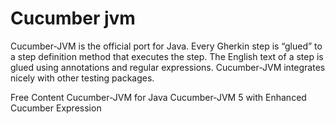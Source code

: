 # Cucumber jvm

Cucumber-JVM is the official port for Java. Every Gherkin step is “glued” to a step definition method that executes the step. The English text of a step is glued using annotations and regular expressions. Cucumber-JVM integrates nicely with other testing packages.

<ResourceGroupTitle>Free Content</ResourceGroupTitle>
<BadgeLink colorScheme='blue' badgeText='Official site' href='https://automationpanda.com/2017/10/24/cucumber-jvm-for-java/'>Cucumber-JVM for Java</BadgeLink>
<BadgeLink colorScheme='purple' badgeText='Watch' href='https://www.youtube.com/watch?v=jCzpxvAJoZM'>Cucumber-JVM 5 with Enhanced Cucumber Expression</BadgeLink>